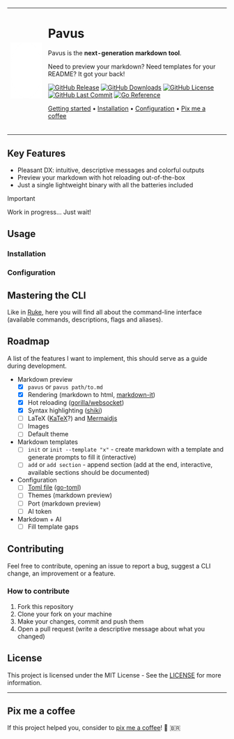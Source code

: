 <table align="center">
<tr>
<td><img src="internal/server/static/icon.png" alt="Pavus' logo" height="128" /></td>
<td>

# Pavus

Pavus is the **next-generation markdown tool**.

Need to preview your markdown? Need templates for your README? It got your back!

[![GitHub Release](https://img.shields.io/github/v/release/kauefraga/pavus)](https://github.com/kauefraga/pavus/releases/latest)
[![GitHub Downloads](https://img.shields.io/github/downloads/kauefraga/pavus/total)](https://github.com/kauefraga/pavus/releases)
[![GitHub License](https://img.shields.io/github/license/kauefraga/pavus)](https://github.com/kauefraga/pavus/blob/main/LICENSE)
[![GitHub Last Commit](https://img.shields.io/github/last-commit/kauefraga/pavus/main)](https://github.com/kauefraga/pavus/commits/main/)
[![Go Reference](https://pkg.go.dev/badge/github.com/kauefraga/pavus.svg)](https://pkg.go.dev/github.com/kauefraga/pavus)

[Getting started](#usage) •
[Installation](#installation) •
[Configuration](#configuration) •
[Pix me a coffee](#pix-me-a-coffee)
<br/><br/>

</td>
</tr>
</table>

## Key Features

- Pleasant DX: intuitive, descriptive messages and colorful outputs
- Preview your markdown with hot reloading out-of-the-box
- Just a single lightweight binary with all the batteries included
<!--
- Configurable, but awesome defaults
- Templates, so you don't need to come with the new idea
-->

> [!IMPORTANT]
> Work in progress... Just wait!

## Usage

### Installation

### Configuration

## Mastering the CLI

Like in [Ruke](https://github.com/kauefraga/ruke#mastering-the-cli), here you will find all about the command-line interface (available commands, descriptions, flags and aliases).

## Roadmap

A list of the features I want to implement, this should serve as a guide during development.

- Markdown preview
  - [x] `pavus` or `pavus path/to.md`
  - [x] Rendering (markdown to html, [markdown-it](https://github.com/markdown-it/markdown-it))
  - [x] Hot reloading ([gorilla/websocket](https://github.com/gorilla/websocket))
  - [x] Syntax highlighting ([shiki](https://github.com/shikijs/shiki)) 
  - [ ] LaTeX ([KaTeX](https://katex.org/)?) and [Mermaidjs](https://mermaid.js.org/)
  - [ ] Images
  - [ ] Default theme
- Markdown templates
  - [ ] `init` or `init --template "x"` - create markdown with a template and generate prompts to fill it (interactive)
  - [ ] `add` or `add section` - append section (add at the end, interactive, available sections should be documented)
- Configuration
  - [ ] [Toml file](https://toml.io/en/v1.0.0) ([go-toml](https://github.com/pelletier/go-toml))
  - [ ] Themes (markdown preview)
  - [ ] Port (markdown preview)
  - [ ] AI token
- Markdown + AI
  - [ ] Fill template gaps

## Contributing

Feel free to contribute, opening an issue to report a bug, suggest a CLI change, an improvement or a feature.

### How to contribute

1. Fork this repository
2. Clone your fork on your machine
3. Make your changes, commit and push them
4. Open a pull request (write a descriptive message about what you changed)

## License

This project is licensed under the MIT License - See the [LICENSE](https://github.com/kauefraga/pavus/blob/main/LICENSE) for more information.

---

## Pix me a coffee

If this project helped you, consider to [pix me a coffee](https://www.pixme.bio/kauefraga)! 💜 🇧🇷
